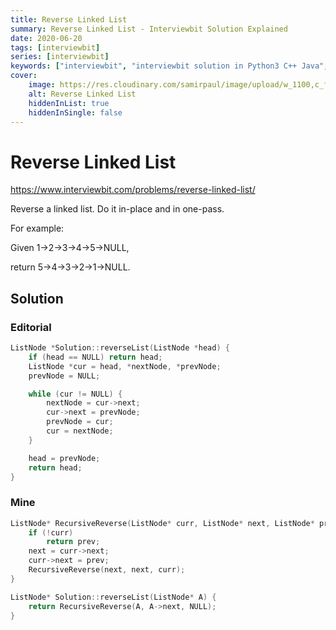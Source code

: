```yaml
---
title: Reverse Linked List
summary: Reverse Linked List - Interviewbit Solution Explained
date: 2020-06-20
tags: [interviewbit]
series: [interviewbit]
keywords: ["interviewbit", "interviewbit solution in Python3 C++ Java", "Reverse Linked List Solution Explained"]
cover:
    image: https://res.cloudinary.com/samirpaul/image/upload/w_1100,c_fit,co_rgb:FFFFFF,l_text:Arial_75_bold:Reverse Linked List - Solution Explained/problem-solving.webp
    alt: Reverse Linked List
    hiddenInList: true
    hiddenInSingle: false
---
```


# Reverse Linked List

https://www.interviewbit.com/problems/reverse-linked-list/

Reverse a linked list. Do it in-place and in one-pass.

For example:

Given 1->2->3->4->5->NULL,

return 5->4->3->2->1->NULL.

## Solution

### Editorial
```cpp
ListNode *Solution::reverseList(ListNode *head) {
    if (head == NULL) return head;
    ListNode *cur = head, *nextNode, *prevNode;
    prevNode = NULL;

    while (cur != NULL) {
        nextNode = cur->next;
        cur->next = prevNode;
        prevNode = cur;
        cur = nextNode;
    }

    head = prevNode;
    return head;
}

```

### Mine
```cpp
ListNode* RecursiveReverse(ListNode* curr, ListNode* next, ListNode* prev){
    if (!curr)
        return prev;
    next = curr->next;
    curr->next = prev;
    RecursiveReverse(next, next, curr);
}

ListNode* Solution::reverseList(ListNode* A) {
    return RecursiveReverse(A, A->next, NULL);
}
```

